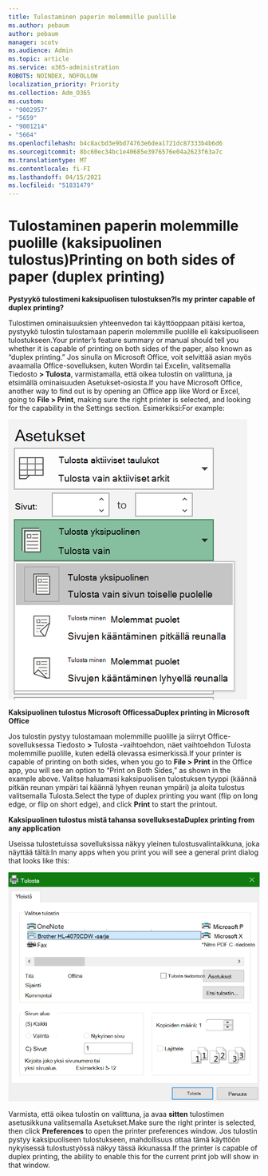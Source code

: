 ```yaml
---
title: Tulostaminen paperin molemmille puolille
ms.author: pebaum
author: pebaum
manager: scotv
ms.audience: Admin
ms.topic: article
ms.service: o365-administration
ROBOTS: NOINDEX, NOFOLLOW
localization_priority: Priority
ms.collection: Adm_O365
ms.custom:
- "9002957"
- "5659"
- "9001214"
- "5664"
ms.openlocfilehash: b4c8acbd3e9bd74763e6dea1721dc87333b4b6d6
ms.sourcegitcommit: 8bc60ec34bc1e40685e3976576e04a2623f63a7c
ms.translationtype: MT
ms.contentlocale: fi-FI
ms.lasthandoff: 04/15/2021
ms.locfileid: "51831479"
---
```

# <a name="printing-on-both-sides-of-paper-duplex-printing"></a><span data-ttu-id="10c7d-102">Tulostaminen paperin molemmille puolille (kaksipuolinen tulostus)</span><span class="sxs-lookup"><span data-stu-id="10c7d-102">Printing on both sides of paper (duplex printing)</span></span>

<span data-ttu-id="10c7d-103">**Pystyykö tulostimeni kaksipuolisen tulostuksen?**</span><span class="sxs-lookup"><span data-stu-id="10c7d-103">**Is my printer capable of duplex printing?**</span></span>

<span data-ttu-id="10c7d-104">Tulostimen ominaisuuksien yhteenvedon tai käyttöoppaan pitäisi kertoa, pystyykö tulostin tulostamaan paperin molemmille puolille eli kaksipuoliseen tulostukseen.</span><span class="sxs-lookup"><span data-stu-id="10c7d-104">Your printer’s feature summary or manual should tell you whether it is capable of printing on both sides of the paper, also known as “duplex printing.”</span></span> <span data-ttu-id="10c7d-105">Jos sinulla on Microsoft Office, voit selvittää asian myös avaamalla Office-sovelluksen, kuten Wordin tai Excelin, valitsemalla Tiedosto **> Tulosta**, varmistamalla, että oikea tulostin on valittuna, ja etsimällä ominaisuuden Asetukset-osiosta.</span><span class="sxs-lookup"><span data-stu-id="10c7d-105">If you have Microsoft Office, another way to find out is by opening an Office app like Word or Excel, going to **File > Print**, making sure the right printer is selected, and looking for the capability in the Settings section.</span></span> <span data-ttu-id="10c7d-106">Esimerkiksi:</span><span class="sxs-lookup"><span data-stu-id="10c7d-106">For example:</span></span> 

![Tulostimen asetukset](media/print-settings.png)

<span data-ttu-id="10c7d-108">**Kaksipuolinen tulostus Microsoft Officessa**</span><span class="sxs-lookup"><span data-stu-id="10c7d-108">**Duplex printing in Microsoft Office**</span></span>

<span data-ttu-id="10c7d-109">Jos tulostin pystyy tulostamaan molemmille puolille ja siirryt Office-sovelluksessa Tiedosto **>** Tulosta -vaihtoehdon, näet vaihtoehdon Tulosta molemmille puolille, kuten edellä olevassa esimerkissä.</span><span class="sxs-lookup"><span data-stu-id="10c7d-109">If your printer is capable of printing on both sides, when you go to **File > Print** in the Office app, you will see an option to “Print on Both Sides,” as shown in the example above.</span></span>  <span data-ttu-id="10c7d-110">Valitse haluamasi kaksipuolisen tulostuksen tyyppi (käännä pitkän reunan ympäri  tai käännä lyhyen reunan ympäri) ja aloita tulostus valitsemalla Tulosta.</span><span class="sxs-lookup"><span data-stu-id="10c7d-110">Select the type of duplex printing you want (flip on long edge, or flip on short edge), and click **Print** to start the printout.</span></span>

<span data-ttu-id="10c7d-111">**Kaksipuolinen tulostus mistä tahansa sovelluksesta**</span><span class="sxs-lookup"><span data-stu-id="10c7d-111">**Duplex printing from any application**</span></span>

<span data-ttu-id="10c7d-112">Useissa tulostetuissa sovelluksissa näkyy yleinen tulostusvalintaikkuna, joka näyttää tältä:</span><span class="sxs-lookup"><span data-stu-id="10c7d-112">In many apps when you print you will see a general print dialog that looks like this:</span></span> 

![Tulosta-valintaikkuna](media/print-dialog.png)

<span data-ttu-id="10c7d-114">Varmista, että oikea tulostin on valittuna, ja avaa **sitten** tulostimen asetusikkuna valitsemalla Asetukset.</span><span class="sxs-lookup"><span data-stu-id="10c7d-114">Make sure the right printer is selected, then click **Preferences** to open the printer preferences window.</span></span> <span data-ttu-id="10c7d-115">Jos tulostin pystyy kaksipuoliseen tulostukseen, mahdollisuus ottaa tämä käyttöön nykyisessä tulostustyössä näkyy tässä ikkunassa.</span><span class="sxs-lookup"><span data-stu-id="10c7d-115">If the printer is capable of duplex printing, the ability to enable this for the current print job will show in that window.</span></span>
